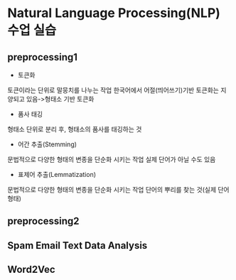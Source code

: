# Natural Language Processing(NLP) 수업 실습
## preprocessing1
+ 토큰화

토큰이라는 단위로 말뭉치를 나누는 작업
한국어에서 어절(띄어쓰기)기반 토큰화는 지양되고 있음->형태소 기반 토큰화

+ 품사 태깅

형태소 단위로 분리 후, 형태소의 품사를 태깅하는 것

+ 어간 추출(Stemming)

문법적으로 다양한 형태의 변종을 단순화 시키는 작업
실제 단어가 아닐 수도 있음

+ 표제어 추출(Lemmatization)

문법적으로 다양한 형태의 변종을 단순화 시키는 작업
단어의 뿌리를 찾는 것(실제 단어 형태)

## preprocessing2
## Spam Email Text Data Analysis
## Word2Vec

